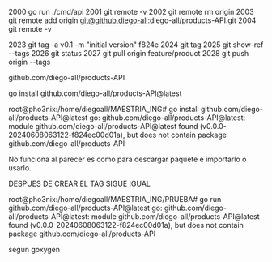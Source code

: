 
 2000  go run ./cmd/api
 2001  git remote -v
 2002  git remote rm origin
 2003  git remote add origin git@github.diego-all:diego-all/products-API.git 
 2004  git remote -v

 2023  git tag -a v0.1 -m "initial version" f824e
 2024  git tag
 2025  git show-ref --tags
 2026  git status
 2027  git pull origin feature/product
 2028  git push origin --tags




github.com/diego-all/products-API



go install github.com/diego-all/products-API@latest

root@pho3nix:/home/diegoall/MAESTRIA_ING# go install github.com/diego-all/products-API@latest
go: github.com/diego-all/products-API@latest: module github.com/diego-all/products-API@latest found (v0.0.0-20240608063122-f824ec00d01a), but does not contain package github.com/diego-all/products-API


No funciona al parecer es como para descargar paquete e importarlo o usarlo.



DESPUES DE CREAR EL TAG SIGUE IGUAL


root@pho3nix:/home/diegoall/MAESTRIA_ING/PRUEBA# go run github.com/diego-all/products-API@latest
go: github.com/diego-all/products-API@latest: module github.com/diego-all/products-API@latest found (v0.0.0-20240608063122-f824ec00d01a), but does not contain package github.com/diego-all/products-API


segun goxygen



